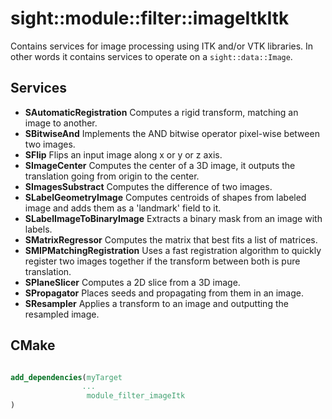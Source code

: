 # sight::module::filter::imageItkItk

Contains services for image processing using ITK and/or VTK libraries. 
In other words it contains services to operate on a `sight::data::Image`.

## Services

- **SAutomaticRegistration**
  Computes a rigid transform, matching an image to another.
- **SBitwiseAnd**
  Implements the AND bitwise operator pixel-wise between two images. 
- **SFlip**
  Flips an input image along x or y or z axis.
- **SImageCenter**
  Computes the center of a 3D image, it outputs the translation going from origin to the center.
- **SImagesSubstract**
  Computes the difference of two images.
- **SLabelGeometryImage**
  Computes centroids of shapes from labeled image and adds them as a 'landmark' field to it.
- **SLabelImageToBinaryImage**
  Extracts a binary mask from an image with labels.
- **SMatrixRegressor**
  Computes the matrix that best fits a list of matrices.
- **SMIPMatchingRegistration**
  Uses a fast registration algorithm to quickly register two images together if the transform between both is pure translation.
- **SPlaneSlicer**
  Computes a 2D slice from a 3D image.
- **SPropagator**
  Places seeds and propagating from them in an image.
- **SResampler**
  Applies a transform to an image and outputting the resampled image.

## CMake

```cmake

add_dependencies(myTarget 
                ...
                 module_filter_imageItk
)

```
